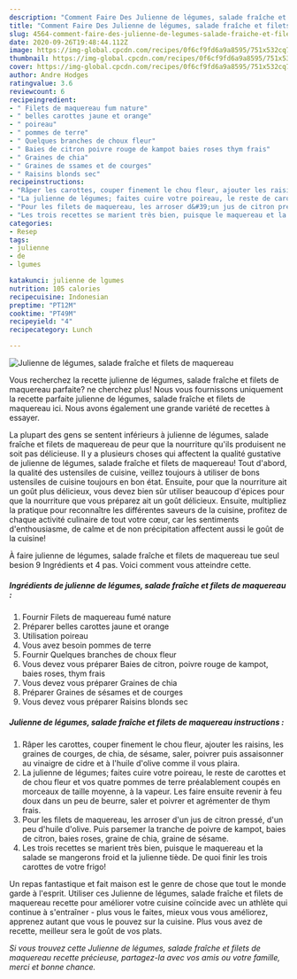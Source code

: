 ```yaml
---
description: "Comment Faire Des Julienne de légumes, salade fraîche et filets de maquereau"
title: "Comment Faire Des Julienne de légumes, salade fraîche et filets de maquereau"
slug: 4564-comment-faire-des-julienne-de-legumes-salade-fraiche-et-filets-de-maquereau
date: 2020-09-26T19:48:44.112Z
image: https://img-global.cpcdn.com/recipes/0f6cf9fd6a9a8595/751x532cq70/julienne-de-legumes-salade-fraiche-et-filets-de-maquereau-photo-principale-de-la-recette.jpg
thumbnail: https://img-global.cpcdn.com/recipes/0f6cf9fd6a9a8595/751x532cq70/julienne-de-legumes-salade-fraiche-et-filets-de-maquereau-photo-principale-de-la-recette.jpg
cover: https://img-global.cpcdn.com/recipes/0f6cf9fd6a9a8595/751x532cq70/julienne-de-legumes-salade-fraiche-et-filets-de-maquereau-photo-principale-de-la-recette.jpg
author: Andre Hodges
ratingvalue: 3.6
reviewcount: 6
recipeingredient:
- " Filets de maquereau fum nature"
- " belles carottes jaune et orange"
- " poireau"
- " pommes de terre"
- " Quelques branches de choux fleur"
- " Baies de citron poivre rouge de kampot baies roses thym frais"
- " Graines de chia"
- " Graines de ssames et de courges"
- " Raisins blonds sec"
recipeinstructions:
- "Râper les carottes, couper finement le chou fleur, ajouter les raisins, les graines de courges, de chia, de sésame, saler, poivrer puis assaisonner au vinaigre de cidre et à l&#39;huile d&#39;olive comme il vous plaira."
- "La julienne de légumes; faites cuire votre poireau, le reste de carottes et de chou fleur et vos quatre pommes de terre préalablement coupés en morceaux de taille moyenne, à la vapeur. Les faire ensuite revenir à feu doux dans un peu de beurre, saler et poivrer et agrémenter de thym frais."
- "Pour les filets de maquereau, les arroser d&#39;un jus de citron pressé, d&#39;un peu d&#39;huile d&#39;olive. Puis parsemer la tranche de poivre de kampot, baies de citron, baies roses, graine de chia, graine de sésame."
- "Les trois recettes se marient très bien, puisque le maquereau et la salade se mangerons froid et la julienne tiède. De quoi finir les trois carottes de votre frigo!"
categories:
- Resep
tags:
- julienne
- de
- lgumes

katakunci: julienne de lgumes 
nutrition: 105 calories
recipecuisine: Indonesian
preptime: "PT12M"
cooktime: "PT49M"
recipeyield: "4"
recipecategory: Lunch

---
```



![Julienne de légumes, salade fraîche et filets de maquereau](https://img-global.cpcdn.com/recipes/0f6cf9fd6a9a8595/751x532cq70/julienne-de-legumes-salade-fraiche-et-filets-de-maquereau-photo-principale-de-la-recette.jpg)

Vous recherchez la recette julienne de légumes, salade fraîche et filets de maquereau parfaite? ne cherchez plus! Nous vous fournissons uniquement la recette parfaite julienne de légumes, salade fraîche et filets de maquereau ici. Nous avons également une grande variété de recettes à essayer.

La plupart des gens se sentent inférieurs à julienne de légumes, salade fraîche et filets de maquereau de peur que la nourriture qu'ils produisent ne soit pas délicieuse. Il y a plusieurs choses qui affectent la qualité gustative de julienne de légumes, salade fraîche et filets de maquereau! Tout d'abord, la qualité des ustensiles de cuisine, veillez toujours à utiliser de bons ustensiles de cuisine toujours en bon état. Ensuite, pour que la nourriture ait un goût plus délicieux, vous devez bien sûr utiliser beaucoup d'épices pour que la nourriture que vous préparez ait un goût délicieux. Ensuite, multipliez la pratique pour reconnaître les différentes saveurs de la cuisine, profitez de chaque activité culinaire de tout votre cœur, car les sentiments d'enthousiasme, de calme et de non précipitation affectent aussi le goût de la cuisine!

<!--inarticleads1-->

À faire julienne de légumes, salade fraîche et filets de maquereau tue seul besion 9 Ingrédients et 4 pas. Voici comment vous atteindre cette.

##### Ingrédients de julienne de légumes, salade fraîche et filets de maquereau :

1. Fournir  Filets de maquereau fumé nature
1. Préparer  belles carottes jaune et orange
1. Utilisation  poireau
1. Vous avez besoin  pommes de terre
1. Fournir  Quelques branches de choux fleur
1. Vous devez vous préparer  Baies de citron, poivre rouge de kampot, baies roses, thym frais
1. Vous devez vous préparer  Graines de chia
1. Préparer  Graines de sésames et de courges
1. Vous devez vous préparer  Raisins blonds sec




<!--inarticleads2-->

##### Julienne de légumes, salade fraîche et filets de maquereau instructions :

1. Râper les carottes, couper finement le chou fleur, ajouter les raisins, les graines de courges, de chia, de sésame, saler, poivrer puis assaisonner au vinaigre de cidre et à l&#39;huile d&#39;olive comme il vous plaira.
1. La julienne de légumes; faites cuire votre poireau, le reste de carottes et de chou fleur et vos quatre pommes de terre préalablement coupés en morceaux de taille moyenne, à la vapeur. Les faire ensuite revenir à feu doux dans un peu de beurre, saler et poivrer et agrémenter de thym frais.
1. Pour les filets de maquereau, les arroser d&#39;un jus de citron pressé, d&#39;un peu d&#39;huile d&#39;olive. Puis parsemer la tranche de poivre de kampot, baies de citron, baies roses, graine de chia, graine de sésame.
1. Les trois recettes se marient très bien, puisque le maquereau et la salade se mangerons froid et la julienne tiède. De quoi finir les trois carottes de votre frigo!




<!--inarticleads1-->

<p>
Un repas fantastique et fait maison est le genre de chose que tout le monde garde à l'esprit. Utiliser ces Julienne de légumes, salade fraîche et filets de maquereau recette pour améliorer votre cuisine coïncide avec un athlète qui continue à s'entraîner - plus vous le faites, mieux vous vous améliorez, apprenez autant que vous le pouvez sur la cuisine. Plus vous avez de recette, meilleur sera le goût de vos plats.
</p>

<p>
<i>Si vous trouvez cette Julienne de légumes, salade fraîche et filets de maquereau recette précieuse, partagez-la avec vos amis ou votre famille, merci et bonne chance.</i>
</p>
